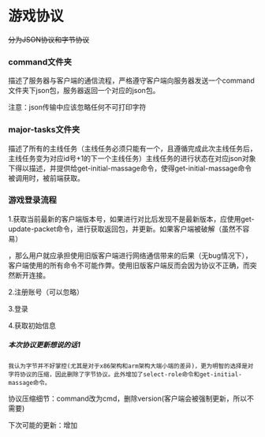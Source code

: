 # 游戏协议

~~分为JSON协议和字节协议~~

### command文件夹

描述了服务器与客户端的通信流程，严格遵守客户端向服务器发送一个command文件夹下json包，服务器返回一个对应的json包。

注意：json传输中应该忽略任何不可打印字符

### major-tasks文件夹

   描述了所有的主线任务（主线任务必须只能有一个，且遵循完成此次主线任务后，主线任务变为对应id号+1的下一个主线任务）主线任务的进行状态在对应json对象下得以描述，并提供给get-initial-massage命令，使得get-initial-massage命令被调用时，被前端获取。

### 游戏登录流程

1.获取当前最新的客户端版本号，如果进行对比后发现不是最新版本，应使用get-update-packet命令，进行获取返回包，并更新。如果客户端被破解（虽然不容易）

，那么用户就应承担使用旧版客户端进行网络通信带来的后果（无bug情况下），客户端使用的所有命令不可能作弊。使用旧版客户端反而会因为协议不正确，而突然断开连接。

2.注册账号（可以忽略）

3.登录

4.获取初始信息

##### 本次协议更新想说的话1

    我认为字节并不好掌控(尤其是对于x86架构和arm架构大端小端的差异)，更为明智的选择是对字符协议的压缩，因此删除了字节协议。此外增加了select-role命令和get-initial-massage命令。

协议压缩细节：command改为cmd，删除version(客户端会被强制更新，所以不需要)

下次可能的更新：增加
